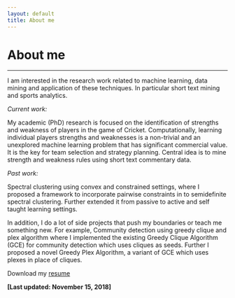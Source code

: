 ```yaml
---
layout: default
title: About me
---
```


<p><h1>About me</h1></p>

___

I am interested in the research work related to machine learning, data mining and application of these techniques. 
In particular short text mining and sports analytics.

*Current work:*

My academic (PhD) research is focused on the identification of strengths and weakness of players in the game of Cricket.
Computationally, learning individual players strengths and weaknesses is a non-trivial and an unexplored machine learning problem that has significant commercial value. It is the key for team selection and strategy planning.
Central idea is to mine strength and weakness rules using short text commentary data.

*Past work:*

Spectral clustering using convex and constrained settings, where I proposed a framework to incorporate pairwise constraints in to semidefinite spectral clustering. Further extended it from passive to active and self taught learning settings. 

In addition, I do a lot of side projects that push my boundaries or teach me something new. 
For example, Community detection using greedy clique and plex algorithm where I implemented the existing Greedy Clique Algorithm (GCE) for community detection which uses cliques as seeds. Further I proposed a novel Greedy Plex Algorithm, a variant of GCE which uses plexes in place of cliques.


Download my [resume](https://swarup-rj.github.io/assets/pdfs/Swarup_cv.pdf)

**[Last updated: November 15, 2018]**
